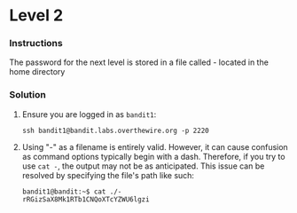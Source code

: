 # Level 2

### Instructions
The password for the next level is stored in a file called - located in the home directory

### Solution

1. Ensure you are logged in as `bandit1`:
   <br>
    ```shell
    ssh bandit1@bandit.labs.overthewire.org -p 2220
    ```

2. Using "-" as a filename is entirely valid. However, it can cause confusion as command options typically begin with a dash. Therefore, if you try to use `cat -`, the output may not be as anticipated. This issue can be resolved by specifying the file's path like such:
   <br>
    ```shell
    bandit1@bandit:~$ cat ./-
    rRGizSaX8Mk1RTb1CNQoXTcYZWU6lgzi
    ```

